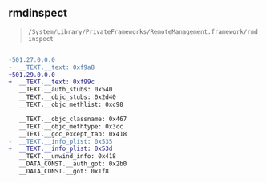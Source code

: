 ## rmdinspect

> `/System/Library/PrivateFrameworks/RemoteManagement.framework/rmdinspect`

```diff

-501.27.0.0.0
-  __TEXT.__text: 0xf9a8
+501.29.0.0.0
+  __TEXT.__text: 0xf99c
   __TEXT.__auth_stubs: 0x540
   __TEXT.__objc_stubs: 0x2d40
   __TEXT.__objc_methlist: 0xc98

   __TEXT.__objc_classname: 0x467
   __TEXT.__objc_methtype: 0x3cc
   __TEXT.__gcc_except_tab: 0x418
-  __TEXT.__info_plist: 0x535
+  __TEXT.__info_plist: 0x53d
   __TEXT.__unwind_info: 0x418
   __DATA_CONST.__auth_got: 0x2b0
   __DATA_CONST.__got: 0x1f8

```
